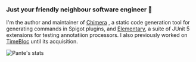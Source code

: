 ### Just your friendly neighbour software engineer :eyes:

I'm the author and maintainer of [Chimera](https://github.com/Pante/Chimera) , a static code generation tool for generating commands in Spigot plugins, and [Elementary](https://github.com/Pante/Elementary), a suite of JUnit 5 extensions for testing annotatiion processors. I also previously worked on [TimeBloc](https://timebloc.app/) until its acquisition.

![Pante's stats](https://github-readme-stats.vercel.app/api?username=pante&show_icons=true&theme=tokyonight)
